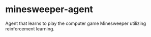 # minesweeper-agent
Agent that learns to play the computer game Minesweeper utilizing reinforcement learning.
